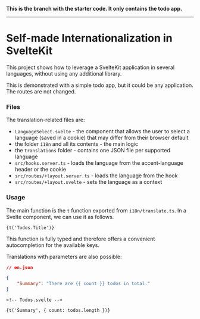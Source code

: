 **This is the branch with the starter code. It only contains the todo app.**

---

# Self-made Internationalization in SvelteKit

This project shows how to leverage a SvelteKit application in several languages, without using any additional library.

This is demonstrated with a simple todo app, but it could be any application. The routes are not changed.

### Files

The translation-related files are:

- `LanguageSelect.svelte` - the component that allows the user to select a language (saved in a cookie) that may differ from their browser default
- the folder `i18n` and all its contents - the main logic
- the `translations` folder - contains one JSON file per supported language
- `src/hooks.server.ts` - loads the language from the accent-language header or the cookie
- `src/routes/+layout.server.ts` - loads the language from the hook
- `src/routes/+layout.svelte` - sets the language as a context

### Usage

The main function is the `t` function exported from `i18n/translate.ts`. In a Svelte component, we can use it as follows.

```svelte
{t('Todos.Title')}
```

This function is fully typed and therefore offers a convenient autocompletion for the available keys.

Translations with parameters are also possible:

```json
// en.json

{
	"Summary": "There are {{ count }} todos in total."
}
```

```svelte
<!-- Todos.svelte -->

{t('Summary', { count: todos.length })}
```
